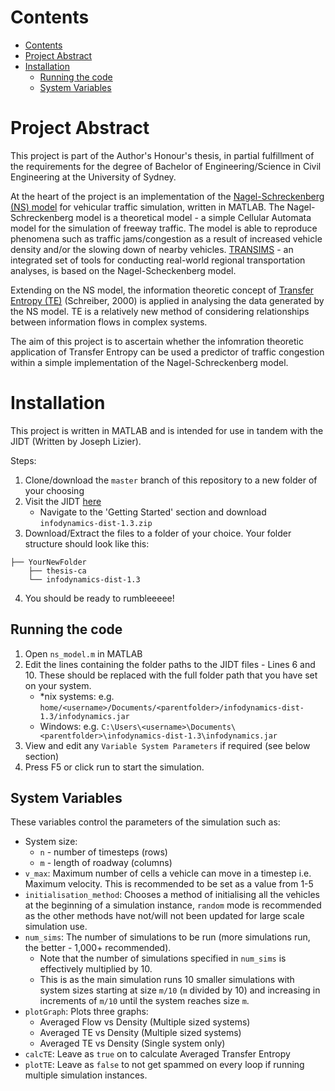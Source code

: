 # Contents
<!-- TOC depthFrom:1 depthTo:6 withLinks:1 updateOnSave:1 orderedList:0 -->

- [Contents](#contents)
- [Project Abstract](#project-abstract)
- [Installation](#installation)
	- [Running the code](#running-the-code)
	- [System Variables](#system-variables)

<!-- /TOC -->

# Project Abstract
This project is part of the Author's Honour's thesis, in partial fulfillment of the requirements for the degree of Bachelor of Engineering/Science in Civil Engineering at the University of Sydney.

At the heart of the project is an implementation of the [Nagel-Schreckenberg (NS) model](https://en.wikipedia.org/wiki/Nagel%E2%80%93Schreckenberg_model) for vehicular traffic simulation, written in MATLAB. The Nagel-Schreckenberg model is a theoretical model - a simple Cellular Automata model for the simulation of freeway traffic. The model is able to reproduce phenomena such as traffic jams/congestion as a result of increased vehicle density and/or the slowing down of nearby vehicles. [TRANSIMS](https://en.wikipedia.org/wiki/Transims) - an integrated set of tools for conducting real-world regional transportation analyses, is based on the Nagel-Scheckenberg model.

Extending on the NS model, the information theoretic concept of [Transfer Entropy (TE)](https://en.wikipedia.org/wiki/Transfer_entropy) (Schreiber, 2000) is applied in analysing the data generated by the NS model. TE is a relatively new method of considering relationships between information flows in complex systems.

The aim of this project is to ascertain whether the infomration theoretic application of Transfer Entropy can be used a predictor of traffic congestion within a simple implementation of the Nagel-Schreckenberg model.

# Installation
This project is written in MATLAB and is intended for use in tandem with the JIDT (Written by Joseph Lizier).

Steps:

1. Clone/download the `master` branch of this repository to a new folder of your choosing
2. Visit the JIDT [here](https://github.com/jlizier/jidt)
	- Navigate to the 'Getting Started' section and download `infodynamics-dist-1.3.zip`
3. Download/Extract the files to a folder of your choice. Your folder structure should look like this:

  ```
  ├── YourNewFolder
      ├── thesis-ca
      └── infodynamics-dist-1.3
  ```

4. You should be ready to rumbleeeee!

## Running the code
1. Open `ns_model.m` in MATLAB
2. Edit the lines containing the folder paths to the JIDT files - Lines 6 and 10. These should be replaced with the full folder path that you have set on your system.
	- \*nix systems: e.g. `home/<username>/Documents/<parentfolder>/infodynamics-dist-1.3/infodynamics.jar`
	- Windows: e.g. `C:\Users\<username>\Documents\<parentfolder>\infodynamics-dist-1.3\infodynamics.jar`
3. View and edit any `Variable System Parameters` if required (see below section)
4. Press F5 or click run to start the simulation.

## System Variables
These variables control the parameters of the simulation such as:
- System size:
	- `n` - number of timesteps (rows)
	- `m` - length of roadway (columns)
- `v_max`: Maximum number of cells a vehicle can move in a timestep i.e. Maximum velocity. This is recommended to be set as a value from 1-5
- `initialisation_method`: Chooses a method of initialising all the vehicles at the beginning of a simulation instance, `random` mode is recommended as the other methods have not/will not been updated for large scale simulation use.
- `num_sims`: The number of simulations to be run (more simulations run, the better - 1,000+ recommended).
	- Note that the number of simulations specified in `num_sims` is effectively multiplied by 10.
	- This is as the main simulation runs 10 smaller simulations with system sizes starting at size `m/10` (`m` divided by 10) and increasing in increments of `m/10` until the system reaches size `m`.
- `plotGraph`: Plots three graphs:
	- Averaged Flow vs Density (Multiple sized systems)
	- Averaged TE vs Density (Multiple sized systems)
	- Averaged TE vs Density (Single system only)
- `calcTE`: Leave as `true` on to calculate Averaged Transfer Entropy
- `plotTE`: Leave as `false` to not get spammed on every loop if running multiple simulation instances.
